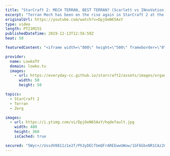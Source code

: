 ```yaml
---
title: "StarCraft 2: MECH TERRAN, BEST TERRAN? (Scarlett vs INnoVation)"
excerpt: "Terran Mech has been on the rise again in StarCraft 2 at the professional level. After the new patch recently went live, it's obvious that with the changes to the Nydus Worm, Brood Lord, Infestor and Thor the maxed out Terran Mech army is once against a threat. In this game of pro level StarCraft 2 I"
originalUrl: https://youtube.com/watch?v=DpjOeN65AxY
type: video
length: PT21M15S
publishedDateTime: 2019-12-13T12:56:59Z
heat: 50

featuredContent: "<iframe width=\"800\" height=\"500\" frameborder=\"0\" src=\"https://www.youtube.com/embed/DpjOeN65AxY\" allow=\"accelerometer; autoplay; encrypted-media; gyroscope; picture-in-picture\" allowfullscreen></iframe>"

provider:
  name: LowkoTV
  domain: lowko.tv
  images:
    - url: https://everyday-cc.github.io/starcraft2/assets/images/organizations/lowko.tv-50x50.jpg
      width: 50
      height: 50

topics:
  - StarCraft 2
  - Terran
  - Zerg

images:
  - url: https://i.ytimg.com/vi/DpjOeN65AxY/hqdefault.jpg
    width: 480
    height: 360
    isCached: true

secured: "5Wyc+//UssdV0811z1e2f/Ph3yDECfbmQFrAREEwwUWow/1GF6GbxNR1CAz205NrQwHQ1kgP7y1gBjES9NTrcN1agidxkT5mp/S5Q67YCAdkmEJcjmIKnOKoOPfNPJAqfqGqhJM1A4wpBGvTQPB/nm+M8pG1Ku1fWGgs35rlwNDgLVswN0qHXAPIS4NMQC9gPM2fnnSJm8kBha33Y0AAIpQ7KCroYFkUKIthZja23GO98llogldHavGOEqxcODMn2n9snGrgLGbgSQnON+fHDiQPjJyR4Ay9DbxbRwzl1EgpVuppitxQLY4G0e7u2rDJq3Ckw3hQAVnUQxkFJ+Cu1AW9fKOQb6FdRjoc0dNXCkFCN7TXIR8k5IezZZauDXq1n0XHmdJq1nyhLCnt6cO1qWZDCU+ksTBhG+iuCZWzVEq7EjoqnK71FzWdb+kn38BS;kKycZcZU4WOp9QmqQpmbKQ=="
---
```


